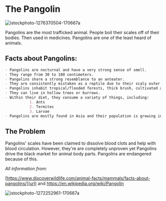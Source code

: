 # The Pangolin

![istockphoto-1276370504-170667a](https://user-images.githubusercontent.com/91553546/135576202-086b750a-56c6-4c59-aa1f-b932f80305ad.jpg)

Pangolins are the most trafficked animal. People boil their scales off of their bodies. Then used in medicines. Pangolins are one of the least heard of animals. 

## Facts about Pangolins: 
```markdown
- Pangolins are nocturnal and have a very strong sense of smell. 
- They range from 30 to 100 centimeters. 
- Pangolins share a strong resemblance to an anteater. 
- They are consistently mistaken as a reptile due to their scaly outer shell.
- Pangolins inhabit tropical/flooded forests, thick brush, cultivated areas, and savannah grasslands.
- They can live in hollow trees or burrows. 
- Within their diet, they consume a variety of things, including: 
           1. Ants
           2. Termites 
           3. Larvae
- Pangolins are mostly found in Asia and their population is growing in Africa. 
```
## The Problem 
Pangolins' scales have been claimed to dissolve blood clots and help with blood circulation. However, they're are completely unproven yet Pangolins drive the black market for animal body parts. Pangolins are endangered because of this. 



_All information from:_

[https://www.discoverwildlife.com/animal-facts/mammals/facts-about-pangolins/](url) and [https://en.wikipedia.org/wiki/Pangolin ](url)

![istockphoto-1272252961-170667a](https://user-images.githubusercontent.com/91553546/135576126-06b6f9b9-d6ca-4748-8809-ddf9aeee2ca3.jpg)



